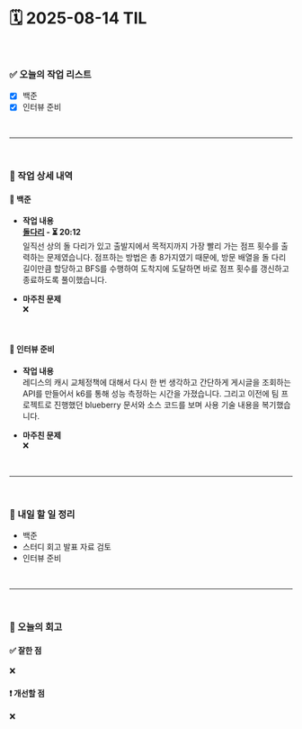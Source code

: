 # 🗓️ 2025-08-14 TIL

<br>

### ✅ 오늘의 작업 리스트  
- [x] 백준
- [x] 인터뷰 준비

<br>

---

<br>

### 📌 작업 상세 내역  

#### 🔹 백준
- **작업 내용**<br>
**[돌다리](https://www.acmicpc.net/problem/12761) - ⏳ 20:12**<br>
일직선 상의 돌 다리가 있고 출발지에서 목적지까지 가장 빨리 가는 점프 횟수를 출력하는 문제였습니다. 점프하는 방법은 총 8가지였기 때문에, 방문 배열을 돌 다리 길이만큼 할당하고 BFS를 수행하여 도착지에 도달하면 바로 점프 횟수를 갱신하고 종료하도록 풀이했습니다.

- **마주친 문제**<br>
❌

<br>

#### 🔹 인터뷰 준비
- **작업 내용**<br>
레디스의 캐시 교체정책에 대해서 다시 한 번 생각하고 간단하게 게시글을 조회하는 API를 만들어서 k6를 통해 성능 측정하는 시간을 가졌습니다.
그리고 이전에 팀 프로젝트로 진행했던 blueberry 문서와 소스 코드를 보며 사용 기술 내용을 복기했습니다.


- **마주친 문제**<br>
❌

<br>

---

<br>

### 🚀 내일 할 일 정리  

- 백준
- 스터디 회고 발표 자료 검토
- 인터뷰 준비

<br>

---

<br>

### 🧐 오늘의 회고  

#### ✅ 잘한 점
❌

#### ❗ 개선할 점
❌


<br><br><br>